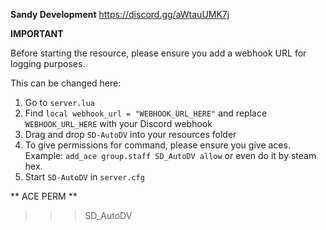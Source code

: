 **Sandy Development**
https://discord.gg/aWtauUMK7j


**IMPORTANT**

Before starting the resource, please ensure you add a webhook URL for logging purposes.

This can be changed here:

1. Go to `server.lua`
2. Find `local webhook_url = "WEBHOOK_URL_HERE"` and replace `WEBHOOK_URL_HERE` with your Discord webhook
3. Drag and drop `SD-AutoDV` into your resources folder
4. To give permissions for command, please ensure you give aces. Example: `add_ace group.staff SD_AutoDV allow` or even do it by steam hex.
5. Start `SD-AutoDV` in `server.cfg`

** ACE PERM **

>>> SD_AutoDV
